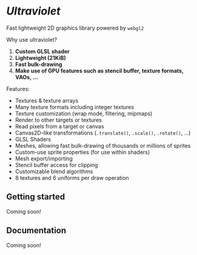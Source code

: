 # _Ultraviolet_

Fast lightweight 2D graphics library powered by `webgl2`

Why use ultraviolet?
1. **Custom GLSL shader**
2. **Lightweight (21KiB)**
3. **Fast bulk-drawing**
4. **Make use of GPU features such as stencil buffer, texture formats, VAOs, ...**

Features:
- Textures & texture arrays
- Many texture formats including integer textures
- Texture customization (wrap mode, filtering, mipmaps)
- Render to other targets or textures
- Read pixels from a target or canvas
- Canvas2D-like transformations (`.translate()`, `.scale()`, `.rotate()`, ...)
- GLSL Shaders
- Meshes, allowing fast bulk-drawing of thousands or millions of sprites
- Custom-use sprite properties (for use within shaders)
- Mesh export/importing
- Stencil buffer access for clipping
- Customizable blend algorithms
- 8 textures and 6 uniforms per draw operation

## Getting started

Coming soon!

## Documentation

Coming soon!